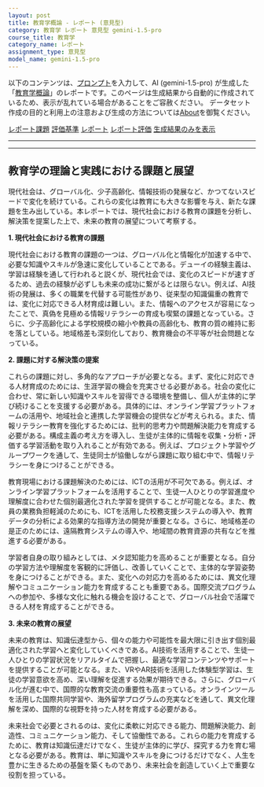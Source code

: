 ```yaml
---
layout: post
title: 教育学概論 - レポート (意見型)
category: 教育学 レポート 意見型 gemini-1.5-pro
course_title: 教育学
category_name: レポート
assignment_type: 意見型
model_name: gemini-1.5-pro
---
```


以下のコンテンツは、[プロンプト](http://127.0.0.1:8000/generated/教育学/gemini-1.5-pro/prompt_レポート-意見型.md)を入力して、AI (gemini-1.5-pro) が生成した「[教育学概論](/contents/教育学/)」のレポートです。このページは生成結果から自動的に作成されているため、表示が乱れている場合があることをご容赦ください。
データセット作成の目的と利用上の注意および生成の方法については[About](/About)を御覧ください。

[レポート課題](../レポート課題-意見型)
[評価基準](../評価基準-意見型)
[レポート](../レポート-意見型)
[レポート評価](../レポート評価-意見型)
[生成結果のみを表示](http://127.0.0.1:8000/generated/教育学/gemini-1.5-pro/レポート-意見型.md)
  

***
***
  
## 教育学の理論と実践における課題と展望

現代社会は、グローバル化、少子高齢化、情報技術の発展など、かつてないスピードで変化を続けている。これらの変化は教育にも大きな影響を与え、新たな課題を生み出している。本レポートでは、現代社会における教育の課題を分析し、解決策を提案した上で、未来の教育の展望について考察する。

**1. 現代社会における教育の課題**

現代社会における教育の課題の一つは、グローバル化と情報化が加速する中で、必要な知識やスキルが急速に変化していることである。デューイの経験主義は、学習は経験を通して行われると説くが、現代社会では、変化のスピードが速すぎるため、過去の経験が必ずしも未来の成功に繋がるとは限らない。例えば、AI技術の発展は、多くの職業を代替する可能性があり、従来型の知識偏重の教育では、変化に対応できる人材育成は難しい。また、情報へのアクセスが容易になったことで、真偽を見極める情報リテラシーの育成も喫緊の課題となっている。さらに、少子高齢化による学校規模の縮小や教員の高齢化も、教育の質の維持に影を落としている。地域格差も深刻化しており、教育機会の不平等が社会問題となっている。

**2. 課題に対する解決策の提案**

これらの課題に対し、多角的なアプローチが必要となる。まず、変化に対応できる人材育成のためには、生涯学習の機会を充実させる必要がある。社会の変化に合わせ、常に新しい知識やスキルを習得できる環境を整備し、個人が主体的に学び続けることを支援する必要がある。具体的には、オンライン学習プラットフォームの活用や、地域社会と連携した学習機会の提供などが考えられる。また、情報リテラシー教育を強化するためには、批判的思考力や問題解決能力を育成する必要がある。構成主義の考え方を導入し、生徒が主体的に情報を収集・分析・評価する学習活動を取り入れることが有効である。例えば、プロジェクト学習やグループワークを通して、生徒同士が協働しながら課題に取り組む中で、情報リテラシーを身につけることができる。

教育現場における課題解決のためには、ICTの活用が不可欠である。例えば、オンライン学習プラットフォームを活用することで、生徒一人ひとりの学習進度や理解度に合わせた個別最適化された学習を提供することが可能となる。また、教員の業務負担軽減のためにも、ICTを活用した校務支援システムの導入や、教育データの分析による効果的な指導方法の開発が重要となる。さらに、地域格差の是正のためには、遠隔教育システムの導入や、地域間の教育資源の共有などを推進する必要がある。

学習者自身の取り組みとしては、メタ認知能力を高めることが重要となる。自分の学習方法や理解度を客観的に評価し、改善していくことで、主体的な学習姿勢を身につけることができる。また、変化への対応力を高めるためには、異文化理解やコミュニケーション能力を育成することも重要である。国際交流プログラムへの参加や、多様な文化に触れる機会を設けることで、グローバル社会で活躍できる人材を育成することができる。

**3. 未来の教育の展望**

未来の教育は、知識伝達型から、個々の能力や可能性を最大限に引き出す個別最適化された学習へと変化していくべきである。AI技術を活用することで、生徒一人ひとりの学習状況をリアルタイムで把握し、最適な学習コンテンツやサポートを提供することが可能となる。また、VRやAR技術を活用した体験型学習は、生徒の学習意欲を高め、深い理解を促進する効果が期待できる。さらに、グローバル化が進む中で、国際的な教育交流の重要性も高まっている。オンラインツールを活用した国際共同学習や、海外留学プログラムの充実などを通して、異文化理解を深め、国際的な視野を持った人材を育成する必要がある。

未来社会で必要とされるのは、変化に柔軟に対応できる能力、問題解決能力、創造性、コミュニケーション能力、そして協働性である。これらの能力を育成するために、教育は知識伝達だけでなく、生徒が主体的に学び、探究する力を育む場となる必要がある。教育は、単に知識やスキルを身につけるだけでなく、人生を豊かに生きるための基盤を築くものであり、未来社会を創造していく上で重要な役割を担っている。
